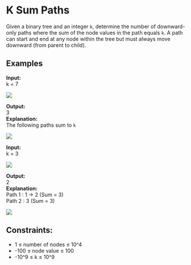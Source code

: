 # K Sum Paths

Given a binary tree and an integer `k`, determine the number of downward-only paths where the sum of the node values in the path equals `k`. A path can start and end at any node within the tree but must always move downward (from parent to child).

## Examples

**Input:**  
k = 7  

![](https://media.geeksforgeeks.org/img-practice/prod/addEditProblem/700575/Web/Other/blobid0_1738924888.webp)

**Output:**  
3  
**Explanation:**  
The following paths sum to `k`

![](https://media.geeksforgeeks.org/img-practice/prod/addEditProblem/700575/Web/Other/blobid0_1722330388.jpg)

**Input:**  
k = 3

![](https://media.geeksforgeeks.org/img-practice/prod/addEditProblem/700575/Web/Other/blobid0_1739181818.jpg)

**Output:**  
2  
**Explanation:**  
Path 1 : 1 -> 2 (Sum = 3)  
Path 2 : 3 (Sum = 3)

![](https://media.geeksforgeeks.org/img-practice/prod/addEditProblem/700575/Web/Other/blobid1_1739181850.jpg)

## Constraints:

- 1 ≤ number of nodes ≤ 10^4
- -100 ≤ node value ≤ 100
- -10^9 ≤ k ≤ 10^9